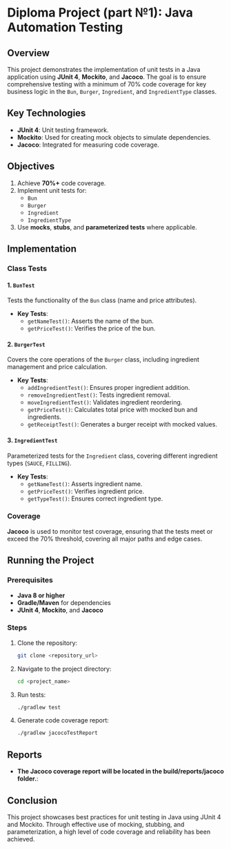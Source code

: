 # Diploma Project (part №1): Java Automation Testing 

## Overview
This project demonstrates the implementation of unit tests in a Java application using **JUnit 4**, **Mockito**, and **Jacoco**. The goal is to ensure comprehensive testing with a minimum of 70% code coverage for key business logic in the `Bun`, `Burger`, `Ingredient`, and `IngredientType` classes.

## Key Technologies
- **JUnit 4**: Unit testing framework.
- **Mockito**: Used for creating mock objects to simulate dependencies.
- **Jacoco**: Integrated for measuring code coverage.

## Objectives
1. Achieve **70%+** code coverage.
2. Implement unit tests for:
   - `Bun`
   - `Burger`
   - `Ingredient`
   - `IngredientType`
3. Use **mocks**, **stubs**, and **parameterized tests** where applicable.

## Implementation

### Class Tests

#### 1. `BunTest`
Tests the functionality of the `Bun` class (name and price attributes).

- **Key Tests**:
  - `getNameTest()`: Asserts the name of the bun.
  - `getPriceTest()`: Verifies the price of the bun.

#### 2. `BurgerTest`
Covers the core operations of the `Burger` class, including ingredient management and price calculation.

- **Key Tests**:
  - `addIngredientTest()`: Ensures proper ingredient addition.
  - `removeIngredientTest()`: Tests ingredient removal.
  - `moveIngredientTest()`: Validates ingredient reordering.
  - `getPriceTest()`: Calculates total price with mocked bun and ingredients.
  - `getReceiptTest()`: Generates a burger receipt with mocked values.

#### 3. `IngredientTest`
Parameterized tests for the `Ingredient` class, covering different ingredient types (`SAUCE`, `FILLING`).

- **Key Tests**:
  - `getNameTest()`: Asserts ingredient name.
  - `getPriceTest()`: Verifies ingredient price.
  - `getTypeTest()`: Ensures correct ingredient type.

### Coverage
**Jacoco** is used to monitor test coverage, ensuring that the tests meet or exceed the 70% threshold, covering all major paths and edge cases.

## Running the Project

### Prerequisites
- **Java 8 or higher**
- **Gradle/Maven** for dependencies
- **JUnit 4**, **Mockito**, and **Jacoco**

### Steps
1. Clone the repository:
   ```bash
   git clone <repository_url>
   ```
2. Navigate to the project directory:
   ```bash
   cd <project_name>
   ```
3. Run tests:
   ```bash
   ./gradlew test
   ```
4. Generate code coverage report:
   ```bash
   ./gradlew jacocoTestReport
   ```

## Reports
- **The Jacoco coverage report will be located in the build/reports/jacoco folder.**:

## Conclusion
This project showcases best practices for unit testing in Java using JUnit 4 and Mockito. Through effective use of mocking, stubbing, and parameterization, a high level of code coverage and reliability has been achieved.
